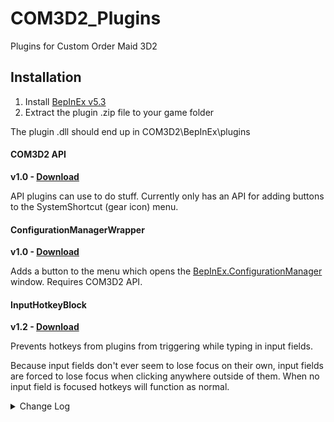 # COM3D2_Plugins
Plugins for Custom Order Maid 3D2

## Installation
1. Install [BepInEx v5.3](https://github.com/BepInEx/BepInEx/releases)
2. Extract the plugin .zip file to your game folder

The plugin .dll should end up in COM3D2\BepInEx\plugins

#### COM3D2 API
**v1.0 - [Download](https://github.com/DeathWeasel1337/COM3D2_Plugins/releases/download/v3/COM3D2.API.v1.0.zip)**

API plugins can use to do stuff. Currently only has an API for adding buttons to the SystemShortcut (gear icon) menu.

#### ConfigurationManagerWrapper
**v1.0 - [Download](https://github.com/DeathWeasel1337/COM3D2_Plugins/releases/download/v3/COM3D2.ConfigurationManagerWrapper.v1.0.zip)**

Adds a button to the menu which opens the [BepInEx.ConfigurationManager](https://github.com/BepInEx/BepInEx.ConfigurationManager) window. Requires COM3D2 API.

#### InputHotkeyBlock
**v1.2 - [Download](https://github.com/DeathWeasel1337/COM3D2_Plugins/releases/download/v5/COM3D2.InputHotkeyBlock.v1.2.zip)**

Prevents hotkeys from plugins from triggering while typing in input fields.

Because input fields don't ever seem to lose focus on their own, input fields are forced to lose focus when clicking anywhere outside of them. When no input field is focused hotkeys will function as normal.

<details><summary>Change Log</summary>
v1.1 Support for Unity InputFields<br/>
v1.2 No long blocks return or backspace<br/>
</details>
